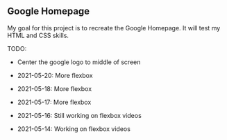 ## Google Homepage

My goal for this project is to recreate the Google Homepage.  It will test my HTML and CSS skills.  

TODO:
- Center the google logo to middle of screen

- 2021-05-20: More flexbox
- 2021-05-18: More flexbox
- 2021-05-17: More flexbox
- 2021-05-16: Still working on flexbox videos
- 2021-05-14: Working on flexbox videos
